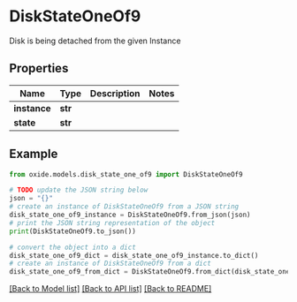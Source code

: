 # DiskStateOneOf9

Disk is being detached from the given Instance

## Properties

Name | Type | Description | Notes
------------ | ------------- | ------------- | -------------
**instance** | **str** |  | 
**state** | **str** |  | 

## Example

```python
from oxide.models.disk_state_one_of9 import DiskStateOneOf9

# TODO update the JSON string below
json = "{}"
# create an instance of DiskStateOneOf9 from a JSON string
disk_state_one_of9_instance = DiskStateOneOf9.from_json(json)
# print the JSON string representation of the object
print(DiskStateOneOf9.to_json())

# convert the object into a dict
disk_state_one_of9_dict = disk_state_one_of9_instance.to_dict()
# create an instance of DiskStateOneOf9 from a dict
disk_state_one_of9_from_dict = DiskStateOneOf9.from_dict(disk_state_one_of9_dict)
```
[[Back to Model list]](../README.md#documentation-for-models) [[Back to API list]](../README.md#documentation-for-api-endpoints) [[Back to README]](../README.md)



